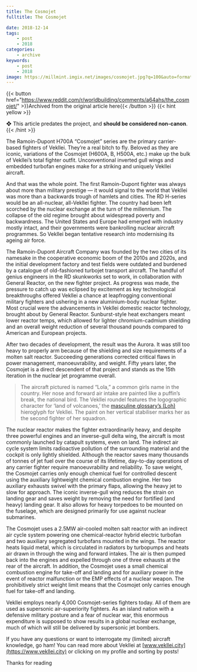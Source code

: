 ```yaml
---
title: The Cosmojet
fulltitle: The Cosmojet

date: 2018-12-14
tags:
    - post
    - 2018
categories:
    - archive
keywords:
    - post
    - 2018
image: https://millmint.imgix.net/images/cosmojet.jpg?q=100&auto=format
---
```

{{< button href="https://www.reddit.com/r/worldbuilding/comments/a64ahs/the_cosmojet/" >}}Archived from the original article here{{< /button >}}
{{< hint yellow >}}

❖ This article predates the project, and **should be considered non-canon**.
{{< /hint >}}

The Ramoin-Dupont H700A “Cosmojet” series are the primary carrier-based fighters of Vekllei. They’re a real bitch to fly. Beloved as they are iconic, variations of the Cosmojet (H600A, B, H500A, etc.) make up the bulk of Vekllei’s total fighter outfit. Unconventional inverted gull wings and embedded turbofan engines make for a striking and uniquely Vekllei aircraft.

And that was the whole point. The first Ramoin-Dupont fighter was always about more than military prestige — it would signal to the world that Vekllei was more than a backwards trough of hamlets and cities. The RD H-series would be an all-nuclear, all-Vekllei fighter. The country had been left scorched by the nuclear exchange at the turn of the millennium. The collapse of the old regime brought about widespread poverty and backwardness. The United States and Europe had emerged with industry mostly intact, and their governments were bankrolling nuclear aircraft programmes. So Vekllei began tentative research into modernising its ageing air force.

The Ramoin-Dupont Aircraft Company was founded by the two cities of its namesake in the cooperative economic boom of the 2010s and 2020s, and the initial development factory and test fields were outdated and burdened by a catalogue of old-fashioned turbojet transport aircraft. The handful of genius engineers in the RD skunkworks set to work, in collaboration with General Reactor, on the new fighter project. As progress was made, the pressure to catch up was eclipsed by excitement as key technological breakthroughs offered Vekllei a chance at leapfrogging conventional military fighters and ushering in a new aluminium-body nuclear fighter. Most crucial were the advancements in Vekllei domestic reactor technology, brought about by General Reactor. Sunburst-style heat exchangers meant lower reactor temps, which allowed for lighter chromium-cadmium shielding and an overall weight reduction of several thousand pounds compared to American and European projects.

After two decades of development, the result was the Aurora. It was still too heavy to properly arm because of the shielding and size requirements of a molten salt reactor. Succeeding generations corrected critical flaws in power management, manoeuvrability, and weight. Fifty years later, the Cosmojet is a direct descendent of that project and stands as the 15th iteration in the nuclear jet programme overall.

>The aircraft pictured is named “Lola,” a common girls name in the country. Her nose and forward air intake are painted like a puffin’s break, the national bird. The Vekllei roundel features the logographic character for ‘land of volcanoes,’ the [masculine glossary’s (Loh)](https://vekllei.city/language/) hieroglyph for Vekllei. The paint on her vertical stabiliser marks her as the second fighter of her squadron.

The nuclear reactor makes the fighter extraordinarily heavy, and despite three powerful engines and an inverse-gull delta wing, the aircraft is most commonly launched by catapult systems, even on land. The indirect air cycle system limits radioactive pollution of the surrounding material and the cockpit is only lightly shielded. Although the reactor saves many thousands of tonnes of jet fuel over the course of its lifetime, day-to-day operations of any carrier fighter require manoeuvrability and reliability. To save weight, the Cosmojet carries only enough chemical fuel for controlled descent using the auxiliary lightweight chemical combustion engine. Her two auxiliary exhausts swivel with the primary flaps, allowing the heavy jet to slow for approach. The iconic inverse-gull wing reduces the strain on landing gear and saves weight by removing the need for fortified (and heavy) landing gear. It also allows for heavy torpedoes to be mounted on the fuselage, which are designed primarily for use against nuclear submarines.

The Cosmojet uses a 2.5MW air-cooled molten salt reactor with an indirect air cycle system powering one chemical-reactor hybrid electric turbofan and two auxiliary segregated turbofans mounted in the wings. The reactor heats liquid metal, which is circulated in radiators by turbopumps and heats air drawn in through the wing and forward intakes. The air is then pumped back into the engines and expelled through one of three exhausts at the rear of the aircraft. In addition, the Cosmojet uses a small chemical combustion engine for take-off and landing and for auxiliary power in the event of reactor malfunction or the EMP effects of a nuclear weapon. The prohibitively strict weight limit means that the Cosmojet only carries enough fuel for take-off and landing.

Vekllei employs nearly 4,000 Cosmojet-series fighters today. All of them are used as supersonic air-superiority fighters. As an island nation with a defensive military posture and a fear of nuclear war, this enormous expenditure is supposed to show results in a global nuclear exchange, much of which will still be delivered by supersonic jet bombers.

If you have any questions or want to interrogate my (limited) aircraft knowledge, go ham! You can read more about Vekllei at [www.vekllei.city](https://www.vekllei.city) or clicking on my profile and sorting by posts!

Thanks for reading
